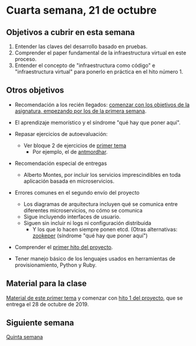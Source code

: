 # Cuarta semana, 21 de octubre

## Objetivos a cubrir en esta semana

1. Entender las claves del desarrollo basado en pruebas.
3. Comprender el paper fundamental de la infraestructura virtual en
   este proceso.
4. Entender el concepto de "infraestructura como código" e "infraestructura virtual" para ponerlo en práctica en el hito número 1.

## Otros objetivos

* Recomendación a los recién llegados: [comenzar con los objetivos de
  la asignatura, empezando por los de la primera semana](01-semana.md).
* El aprendizaje memorístico y el síndrome "qué hay que poner aquí".
* Repasar ejercicios de autoevaluación:
  * Ver bloque 2 de ejercicios de
  [primer tema](http://jj.github.io/CC/documentos/temas/Arquitecturas_para_la_nube) 
      * Por ejemplo, el de [antmordhar](https://github.com/antmordhar/EjerciciosCC/blob/master/ejerciciosTema1.md).
* Recomendación especial de entregas
  * Alberto Montes, por incluir los servicios imprescindibles en toda
    aplicación basada en microservicios.
    
* Errores comunes en el segundo envío del proyecto
  * Los diagramas de arquitectura incluyen qué se comunica entre
    diferentes microservicios, no cómo se comunica
  * Sigue incluyendo interfaces de usuario.
  * Siguen sin incluir ni logs ni configuración distribuida
    * Y los que lo hacen siempre ponen etcd. (Otras
      alternativas:
      [zookeper](https://sysgears.com/articles/managing-configuration-of-distributed-system-with-apache-zookeeper/) (síndrome
      "qué hay que poner aquí")
* Comprender el [primer hito del proyecto](http://jj.github.io/CC/documentos/proyecto/1.Infraestructura).

* Tener manejo básico de los lenguajes usados en herramientas de
  provisionamiento, Python y Ruby.

## Material para la clase

[Material de este primer tema](http://jj.github.io/CC/documentos/temas/Desarrollo_basado_en_pruebas)
y comenzar
con
[hito 1 del proyecto](http://jj.github.io/CC/documentos/proyecto/1.Infraestructura),
que se entrega el 28 de octubre de 2019.

## Siguiente semana

[Quinta semana](05-semana.md)
